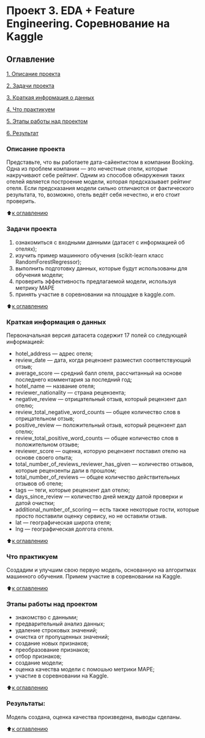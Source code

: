 # Проект 3. EDA + Feature Engineering. Соревнование на Kaggle

## Оглавление  

[1. Описание проекта](https://github.com/antonova-ts/SF_DATA_SCIENCE/tree/main/project_3/README.md#Описание-проекта)

[2. Задачи проекта](https://github.com/antonova-ts/SF_DATA_SCIENCE/tree/main/project_3/README.md#Задачи-проекта)

[3. Краткая информация о данных](https://github.com/antonova-ts/SF_DATA_SCIENCE/tree/main/project_3/README.md#Краткая-информация-о-данных)

[4. Что практикуем](https://github.com/antonova-ts/SF_DATA_SCIENCE/tree/main/project_3/README.md#Что-практикуем)

[5. Этапы работы над проектом](https://github.com/antonova-ts/SF_DATA_SCIENCE/tree/main/project_3/README.md#Этапы-работы-над-проектом)

[6. Результат](https://github.com/antonova-ts/SF_DATA_SCIENCE/tree/main/project_3/README.md#Результаты) 

### Описание проекта  

Представьте, что вы работаете дата-сайентистом в компании Booking. Одна из проблем компании — это нечестные отели, которые накручивают себе рейтинг. Одним из способов обнаружения таких отелей является построение модели, которая предсказывает рейтинг отеля. Если предсказания модели сильно отличаются от фактического результата, то, возможно, отель ведёт себя нечестно, и его стоит проверить.

:arrow_up:[к оглавлению](https://github.com/antonova-ts/SF_DATA_SCIENCE/tree/main/project_3/README.md#Оглавление)

### Задачи проекта

1. ознакомиться с входными данными (датасет с информацией об отелях);
2. изучить пример машинного обучения (scikit-learn класс RandomForestRegressor);
3. выполнить подготовку данных, которые будут использованы для обучения модели;
4. проверить эффективность предлагаемой модели, используя метрику MAPE
5. принять участие в соревновании на площадке в kaggle.com.

:arrow_up:[к оглавлению](https://github.com/antonova-ts/SF_DATA_SCIENCE/tree/main/project_3/README.md#Оглавление)

### Краткая информация о данных

Первоначальная версия датасета содержит 17 полей со следующей информацией:

- hotel_address — адрес отеля;
- review_date — дата, когда рецензент разместил соответствующий отзыв;
- average_score — средний балл отеля, рассчитанный на основе последнего комментария за последний год;
- hotel_name — название отеля;
- reviewer_nationality — страна рецензента;
- negative_review — отрицательный отзыв, который рецензент дал отелю;
- review_total_negative_word_counts — общее количество слов в отрицательном отзыв;
- positive_review — положительный отзыв, который рецензент дал отелю;
- review_total_positive_word_counts — общее количество слов в положительном отзыве;
- reviewer_score — оценка, которую рецензент поставил отелю на основе своего опыта;
- total_number_of_reviews_reviewer_has_given — количество отзывов, которые рецензенты дали в прошлом;
- total_number_of_reviews — общее количество действительных отзывов об отеле;
- tags — теги, которые рецензент дал отелю;
- days_since_review — количество дней между датой проверки и датой очистки;
- additional_number_of_scoring — есть также некоторые гости, которые просто поставили оценку сервису, но не оставили отзыв.
- lat — географическая широта отеля;
- lng — географическая долгота отеля.
  
:arrow_up:[к оглавлению](https://github.com/antonova-ts/SF_DATA_SCIENCE/tree/main/project_3/README.md#Оглавление)

### Что практикуем

Создадим и улучшим свою первую модель, основанную на алгоритмах машинного обучения. Примем участие в соревновании на Kaggle.

:arrow_up:[к оглавлению](https://github.com/antonova-ts/SF_DATA_SCIENCE/tree/main/project_3/README.md#Оглавление)

### Этапы работы над проектом  

- знакомство с данными;
- предварительный анализ данных;
- удаление строковых значений;
- очистка от пропущенных значений;
- создание новых признаков;
- преобразование признаков;
- отбор признаков;
- создание модели;
- оценка качества модели с помошью метрики MAPE;
- участие в соревновании на Kaggle.

:arrow_up:[к оглавлению](https://github.com/antonova-ts/SF_DATA_SCIENCE/tree/main/project_3/README.md#Оглавление)

### Результаты:

Модель создана, оценка качества произведена, выводы сделаны.

:arrow_up:[к оглавлению](https://github.com/antonova-ts/SF_DATA_SCIENCE/tree/main/project_3/README.md#Оглавление)
